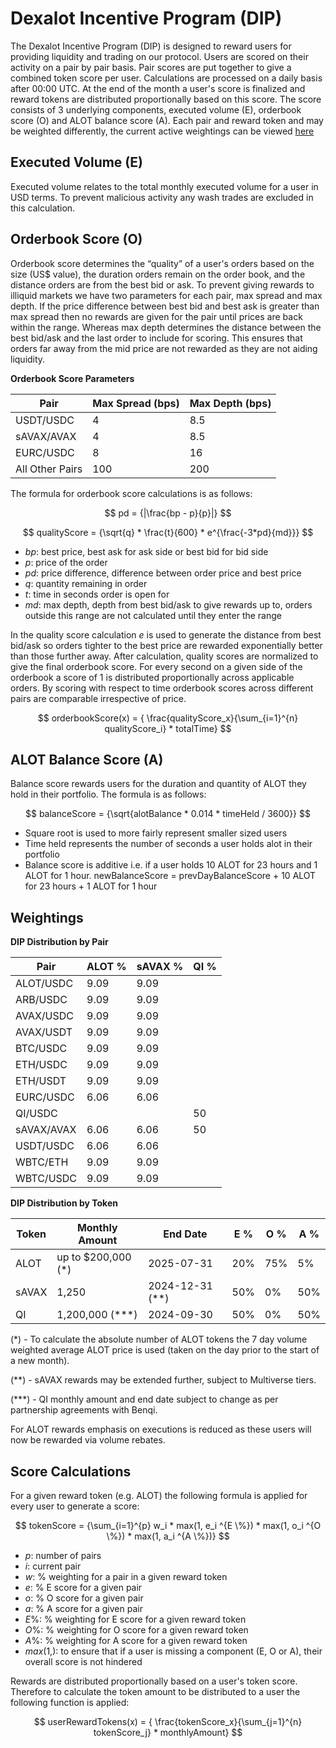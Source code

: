 # Dexalot Incentive Program (DIP)

The Dexalot Incentive Program (DIP) is designed to reward users for providing liquidity and trading on our protocol. Users are scored on their activity on a pair by pair basis. Pair scores are put together to give a combined token score per user. Calculations are processed on a daily basis after 00:00 UTC. At the end of the month a user's score is finalized and reward tokens are distributed proportionally based on this score. The score consists of 3 underlying components, executed volume (E), orderbook score (O) and ALOT balance score (A). Each pair and reward token and may be weighted differently, the current active weightings can be viewed [here](/DIP.md#weightings)

## Executed Volume (E)

Executed volume relates to the total monthly executed volume for a user in USD terms. To prevent malicious activity any wash trades are excluded in this calculation.

## Orderbook Score (O)

Orderbook score determines the “quality” of a user's orders based on the size (US$ value), the duration orders remain on the order book, and the distance orders are from the best bid or ask. To prevent giving rewards to illiquid markets we have two parameters for each pair, max spread and max depth. If the price difference between best bid and best ask is greater than max spread then no rewards are given for the pair until prices are back within the range. Whereas max depth determines the distance between the best bid/ask and the last order to include for scoring. This ensures that orders far away from the mid price are not rewarded as they are not aiding liquidity.

**Orderbook Score Parameters**

| Pair | Max Spread (bps) | Max Depth (bps) |
| ---- | ---------- | --------- |
| USDT/USDC | 4 | 8.5
| sAVAX/AVAX | 4 | 8.5
| EURC/USDC | 8 | 16
| All Other Pairs | 100 | 200

The formula for orderbook score calculations is as follows:

$$ pd = {|\frac{bp - p}{p}|} $$

$$ qualityScore = {\sqrt{q} * \frac{t}{600} * e^{\frac{-3*pd}{md}}} $$

- $bp$: best price, best ask for ask side or best bid for bid side
- $p$: price of the order
- $pd$: price difference, difference between order price and best price
- $q$: quantity remaining in order
- $t$: time in seconds order is open for
- $md$: max depth, depth from best bid/ask to give rewards up to, orders outside this range are not calculated until they enter the range

In the quality score calculation $e$ is used to generate the distance from best bid/ask so orders tighter to the best price are rewarded exponentially better than those further away. After calculation, quality scores are normalized to give the final orderbook score. For every second on a given side of the orderbook a score of 1 is distributed proportionally across applicable orders. By scoring with respect to time orderbook scores across different pairs are comparable irrespective of price.

$$ orderbookScore(x) = { \frac{qualityScore_x}{\sum_{i=1}^{n} qualityScore_i} * totalTime} $$


## ALOT Balance Score (A)

Balance score rewards users for the duration and quantity of ALOT they hold in their portfolio. The formula is as follows:

$$ balanceScore = {\sqrt{alotBalance * 0.014 * timeHeld / 3600}} $$

- Square root is used to more fairly represent smaller sized users
- Time held represents the number of seconds a user holds alot in their portfolio
- Balance score is additive i.e. if a user holds 10 ALOT for 23 hours and 1 ALOT for 1 hour. newBalanceScore = prevDayBalanceScore + 10 ALOT for 23 hours + 1 ALOT for 1 hour


## Weightings

**DIP Distribution by Pair**

| Pair       | ALOT % | sAVAX % | QI % |
| ---------- | ------ | ------- | ---- |
| ALOT/USDC  | 9.09   | 9.09    |      |
| ARB/USDC   | 9.09   | 9.09    |      |
| AVAX/USDC  | 9.09   | 9.09    |      |
| AVAX/USDT  | 9.09   | 9.09    |      |
| BTC/USDC   | 9.09   | 9.09    |      |
| ETH/USDC   | 9.09   | 9.09    |      |
| ETH/USDT   | 9.09   | 9.09    |      |
| EURC/USDC  | 6.06   | 6.06    |      |
| QI/USDC    |        |         | 50   |
| sAVAX/AVAX | 6.06   | 6.06    | 50   |
| USDT/USDC  | 6.06   | 6.06    |      |
| WBTC/ETH   | 9.09   | 9.09    |      |
| WBTC/USDC  | 9.09   | 9.09    |      |


**DIP Distribution by Token**

| Token  | Monthly Amount | End Date | E % | O % | A % |
| ------ | -------------- | -------- | --- | --- | --- |
| ALOT   | up to $200,000 (*) | 2025-07-31 | 20% | 75% | 5%  |
| sAVAX  | 1,250          | 2024-12-31 (**)  | 50% | 0%  | 50% |
| QI     | 1,200,000 (***)    | 2024-09-30 | 50% | 0%  | 50% |


(*) - To calculate the absolute number of ALOT tokens the 7 day volume weighted average ALOT price is used (taken on the day prior to the start of a new month).

(**) - sAVAX rewards may be extended further, subject to Multiverse tiers.

(***) - QI monthly amount and end date subject to change as per partnership agreements with Benqi.

For ALOT rewards emphasis on executions is reduced as these users will now be rewarded via volume rebates.

## Score Calculations

For a given reward token (e.g. ALOT) the following formula is applied for every user to generate a score:

$$ tokenScore = {\sum_{i=1}^{p} w_i * max(1, e_i ^{E \%}) * max(1, o_i ^{O \%}) * max(1, a_i ^{A \%})} $$

- $p$: number of pairs
- $i$: current pair
- $w$: % weighting for a pair in a given reward token
- $e$: % E score for a given pair
- $o$: % O score for a given pair
- $a$: % A score for a given pair
- $E \%$: % weighting for E score for a given reward token
- $O \%$: % weighting for O score for a given reward token
- $A \%$: % weighting for A score for a given reward token
- $max(1, )$: to ensure that if a user is missing a component (E, O or A), their overall score is not hindered

Rewards are distributed proportionally based on a user's token score. Therefore to calculate the token amount to be distributed to a user the following function is applied:

$$ userRewardTokens(x) = { \frac{tokenScore_x}{\sum_{j=1}^{n} tokenScore_j} * monthlyAmount} $$
